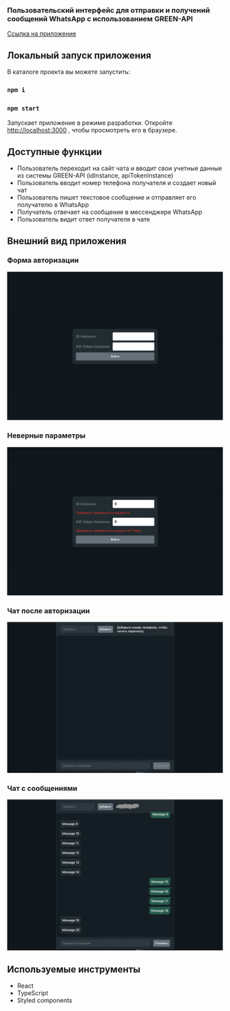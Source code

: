 ### Пользовательский интерфейс для отправки и получений сообщений WhatsApp с использованием GREEN-API

[Ссылка на приложение](https://marypro.github.io/green-whatsapp/
)


## Локальный запуск приложения

В каталоге проекта вы можете запустить:

### `npm i`
### `npm start`

Запускает приложение в режиме разработки.
Откройте [http://localhost:3000](http://localhost:3000) , чтобы просмотреть его в браузере.


## Доступные функции
* Пользователь переходит на сайт чата и вводит свои учетные данные из
  системы GREEN-API (idInstance, apiTokenInstance)
* Пользователь вводит номер телефона получателя и создает новый чат
* Пользователь пишет текстовое сообщение и отправляет его получателю в
  WhatsApp
* Получатель отвечает на сообщение в мессенджере WhatsApp
* Пользователь видит ответ получателя в чате


## Внешний вид приложения

### Форма авторизации

![форма-авторизации](https://github.com/MaryPro/green-whatsapp/raw/main/public/images/1.png)

### Неверные параметры

![неверные-параметры](https://github.com/MaryPro/green-whatsapp/raw/main/public/images/2.png)

### Чат после авторизации

![чат](https://github.com/MaryPro/green-whatsapp/raw/main/public/images/3.png)

### Чат с сообщениями

![чат-с-сообщениями](https://github.com/MaryPro/green-whatsapp/raw/main/public/images/4.png)


## Используемые инструменты
* React
* TypeScript
* Styled components
